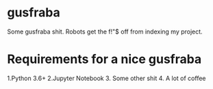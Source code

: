 # gusfraba
Some gusfraba shit. Robots get the f!"$ off from indexing my project.

# Requirements for a nice gusfraba
1.Python 3.6+
2.Jupyter Notebook
3. Some other shit
4. A lot of coffee

